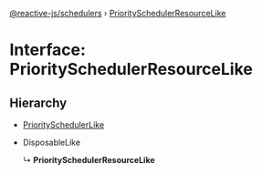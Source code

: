 [@reactive-js/schedulers](../README.md) › [PrioritySchedulerResourceLike](priorityschedulerresourcelike.md)

# Interface: PrioritySchedulerResourceLike

## Hierarchy

* [PrioritySchedulerLike](priorityschedulerlike.md)

* DisposableLike

  ↳ **PrioritySchedulerResourceLike**
